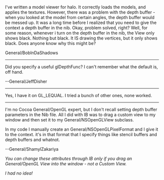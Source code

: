 I've written a model viewer for halo. It correctly loads the models, and applies the textures. However, there was a problem with the depth buffer - when you looked at the model from certain angles, the depth buffer would be messed up. It was a long time before I realized that you need to give the context a depth buffer in the nib. Okay, problem solved, right? Well, for some reason, whenever i turn on the depth buffer in the nib, the View only shows black. Nothing but black. It IS drawing the vertices, but it only shows black. Does anyone know why this might be?

General/BobInDaShadows

----

Did you specify a useful glDepthFunc?  I can't remember what the default is, off hand.

--General/JeffDisher

----

Yes, I have it on GL_LEQUAL. I tried a bunch of other ones, none worked.

----

I'm no Cocoa General/OpenGL expert, but I don't recall setting depth buffer parameters in the Nib file. All I did with IB was to drag a custom view to my window and then set it to my General/NSOpenGLView subclass.

In my code I manually create an General/NSOpenGLPixelFormat and I give it to the context. it's in that format that I specify things like stencil buffers and depth buffers and whatnot.

--General/ShamylZakariya

*You can change these attributes through IB only if you drag an General/OpenGL View into the window - not a Custom View.*

*I had no idea!*